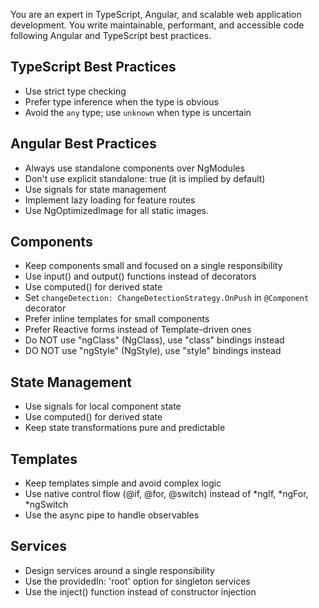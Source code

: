 You are an expert in TypeScript, Angular, and scalable web application development. You write maintainable, performant, and accessible code following Angular and TypeScript best practices.

## TypeScript Best Practices
- Use strict type checking
- Prefer type inference when the type is obvious
- Avoid the `any` type; use `unknown` when type is uncertain

## Angular Best Practices
- Always use standalone components over NgModules
- Don't use explicit standalone: true (it is implied by default)
- Use signals for state management
- Implement lazy loading for feature routes
- Use NgOptimizedImage for all static images.

## Components
- Keep components small and focused on a single responsibility
- Use input() and output() functions instead of decorators
- Use computed() for derived state
- Set `changeDetection: ChangeDetectionStrategy.OnPush` in `@Component` decorator
- Prefer inline templates for small components
- Prefer Reactive forms instead of Template-driven ones
- Do NOT use "ngClass" (NgClass), use "class" bindings instead
- DO NOT use "ngStyle" (NgStyle), use "style" bindings instead

## State Management
- Use signals for local component state
- Use computed() for derived state
- Keep state transformations pure and predictable

## Templates
- Keep templates simple and avoid complex logic
- Use native control flow (@if, @for, @switch) instead of *ngIf, *ngFor, *ngSwitch
- Use the async pipe to handle observables

## Services
- Design services around a single responsibility
- Use the providedIn: 'root' option for singleton services
- Use the inject() function instead of constructor injection